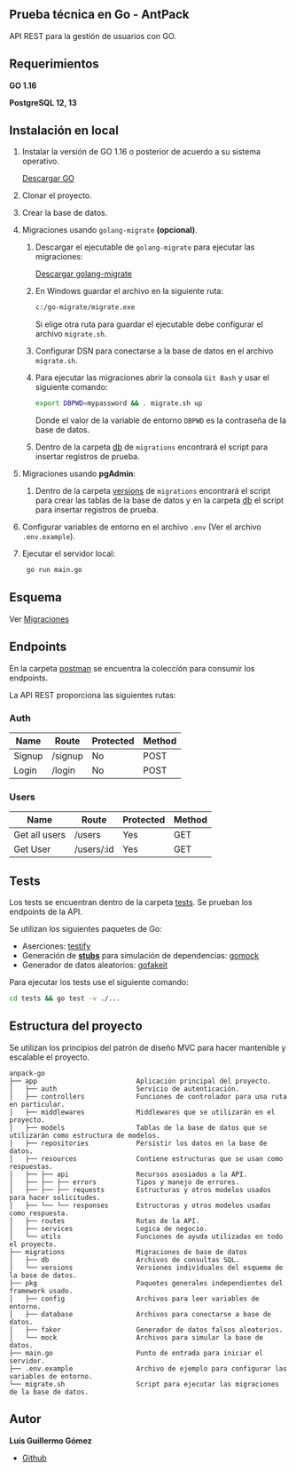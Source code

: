 ## Prueba técnica en Go - AntPack

API REST para la gestión de usuarios con GO.

## Requerimientos

**GO 1.16**

**PostgreSQL 12, 13**

## Instalación en local

1. Instalar la versión de GO 1.16 o posterior de acuerdo a su sistema operativo.

   [Descargar GO](https://golang.org/dl/)


2. Clonar el proyecto.


3. Crear la base de datos.


4. Migraciones usando `golang-migrate` **(opcional)**.

    1. Descargar el ejecutable de `golang-migrate` para ejecutar las migraciones:

       [Descargar golang-migrate](https://github.com/golang-migrate/migrate/releases)

    2. En Windows guardar el archivo en la siguiente ruta:

       ```bash
       c:/go-migrate/migrate.exe
       ```
       Si elige otra ruta para guardar el ejecutable debe configurar el archivo `migrate.sh`.

    3. Configurar DSN para conectarse a la base de datos en el archivo `migrate.sh`.

    4. Para ejecutar las migraciones abrir la consola `Git Bash` y usar el siguiente comando:

       ```bash
       export DBPWD=mypassword && . migrate.sh up
       ```
       Donde el valor de la variable de entorno `DBPWD` es la contraseña de la base de datos.

    5. Dentro de la carpeta [db](./migrations/db) de `migrations` encontrará el script para insertar registros de
       prueba.


5. Migraciones usando **pgAdmin**:

    1. Dentro de la carpeta [versions](./migrations/versions) de `migrations` encontrará el script para crear las tablas
       de la base de datos y en la carpeta [db](./migrations/db) el script para insertar registros de prueba.


6. Configurar variables de entorno en el archivo `.env` (Ver el archivo `.env.example`).


7. Ejecutar el servidor local:

   ```bash
    go run main.go
   ```

## Esquema

Ver [Migraciones](./migrations)

## Endpoints

En la carpeta [postman](./postman) se encuentra la colección para consumir los endpoints.

La API REST proporciona las siguientes rutas:

### Auth

| Name | Route | Protected | Method |
| ---- | ----- | --------- | ------ |
| Signup | /signup | No | POST |
| Login | /login | No | POST |

### Users

| Name | Route | Protected | Method |
| ---- | ----- | --------- | ------ |
| Get all users  | /users | Yes | GET |
| Get User  | /users/:id | Yes | GET |

## Tests

Los tests se encuentran dentro de la carpeta [tests](./tests). Se prueban los endpoints de la API.

Se utilizan los siguientes paquetes de Go:

* Aserciones: [testify](https://github.com/stretchr/testify)
* Generación de [**stubs**](https://stackoverflow.com/a/14081911) para simulación de
  dependencias: [gomock](https://github.com/golang/mock)
* Generador de datos aleatorios: [gofakeit](https://github.com/brianvoe/gofakeit)

Para ejecutar los tests use el siguiente comando:

  ```bash
  cd tests && go test -v ./...
  ```

## Estructura del proyecto

Se utilizan los principios del patrón de diseño MVC para hacer mantenible y escalable el proyecto.

```
anpack-go
├── app                         Aplicación principal del proyecto.
│   ├── auth                    Servicio de autenticación.
│   ├── controllers             Funciones de controlador para una ruta en particular.
│   ├── middlewares             Middlewares que se utilizarán en el proyecto.
│   ├── models                  Tablas de la base de datos que se utilizarán como estructura de modelos.
│   ├── repositories            Persistir los datos en la base de datos.
│   ├── resources               Contiene estructuras que se usan como respuestas.
│   ├── ├── api                 Recursos asosiados a la API.
│   ├── ├── ├── errors          Tipos y manejo de errores.
│   ├── ├── ├── requests        Estructuras y otros modelos usados para hacer solicitudes.
│   ├── └── └── responses       Estructuras y otros modelos usadas como respuesta.
│   ├── routes                  Rutas de la API.
│   ├── services                Logica de negocio.
│   └── utils                   Funciones de ayuda utilizadas en todo el proyecto.
├── migrations                  Migraciones de base de datos
│   ├── db                      Archivos de consultas SQL.
│   └── versions                Versiones individuales del esquema de la base de datos.
├── pkg                         Paquetes generales independientes del framework usado.
│   ├── config                  Archivos para leer variables de entorno.
│   ├── database                Archivos para conectarse a base de datos.
│   ├── faker                   Generador de datos falsos aleatorios.
│   └── mock                    Archivos para simular la base de datos.
├── main.go                     Punto de entrada para iniciar el servidor.
├── .env.example                Archivo de ejemplo para configurar las variables de entorno.
└── migrate.sh                  Script para ejecutar las migraciones de la base de datos.
```

## Autor

**Luis Guillermo Gómez**

- [Github](https://github.com/luisgomez29)
